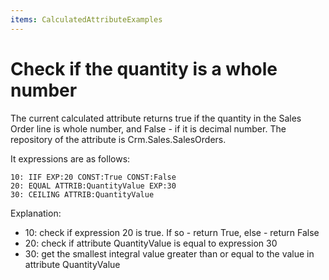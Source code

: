 ```yaml
---
items: CalculatedAttributeExamples
---
```


# Check if the quantity is a whole number

The current calculated attribute returns true if the quantity in the Sales Order line is whole number, and False - if it is  decimal number. The repository of the attribute is  Crm.Sales.SalesOrders.

It expressions are as follows:

```
10: IIF EXP:20 CONST:True CONST:False
20: EQUAL ATTRIB:QuantityValue EXP:30 
30: CEILING ATTRIB:QuantityValue
```



Explanation:

- 10: check if expression 20 is true. If so - return True, else - return False
- 20: check if attribute QuantityValue is equal to expression 30
- 30: get the smallest integral value greater than or equal to the value in attribute QuantityValue


